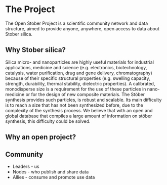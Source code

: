 # The Project

The Open Stober Project is a scientific community network and data structure, aimed to provide anyone, anywhere, open access to data about Stober silica.

## Why Stober silica?

Silica micro- and nanoparticles are highly useful materials for industrial applications, medicine and science (e.g. electronics, biotechnology, catalysis, water purification, drug and gene delivery, chromatography) because of their specific structural properties (e.g. swelling capacity, strength, durability, thermal stability, dielectric properties). A calibrated, monodisperse size is a requirement for the use of these particles in nano-medicine or for the design of new composite materials. The Stöber synthesis provides such particles, is robust and scalable. Its main difficulty is to reach a size that has not been synthesized before, due to the complexity of the synthesis process. We believe that with an open and global database that compiles a large amount of information on stöber synthesis, this difficulty could be solved.

## Why an open project?

## Community

- Leaders - us
- Nodes - who publish and share data
- Allies - consume and promote use data

